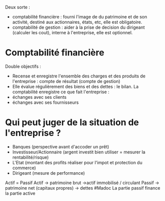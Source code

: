 Deux sorte : 
- comptabilité financière : fourni l'image de du patrimoine et de son activité, destiné aux actionnaires, états, etc, elle est obligatoire.
- comptabilité de gestion : aider à la prise de decision du dirigeant (calculer les cout), interne à l'entreprise, elle est optionnel.
# Comptabilité financière
Double objectifs :
- Recense et enregistre l'ensemble des charges et des produits de l'entreprise : compte de résultat (compte de gestion)
- Elle évalue régulièrement des biens et des dettes : le bilan.
La comptabilité enregistre ce que fait l'entreprise : 
- échanges avec ses clients
- échanges avec ses fournisseurs
# Qui peut juger de la situation de l'entreprise ?
- Banques (perspective avant d'accoder un prêt)
- Investisseur/Actionnaire (argent investit bien utiliser = mesurer la rentabilité/risque)
- L'Etat (montant des profits réaliser pour l'impot et protection du commerce)
- Dirigeant (mesure de performance)

Actif = Passif
Actif -> patrimoine brut ->actif immobilisé / circulant
Passif -> patrimoine net (capitaux propres) -> dettes
#Madoc 
La partie passif finance la partie active